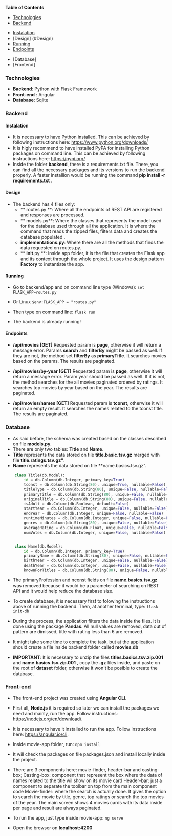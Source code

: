 **Table of Contents**
- [Technologies](#Technologies)
- [Backend](#Backend)
 * [Instalation](#Instalation)
 * [Design] (#Design)
 * [Running](#Running)
 * [Endpoints](#Endpoints)
- [Database]
- [Frontend]


### Technologies

- **Backend**: Python with Flask Framework
- **Front-end** : Angular
- **Database**: Sqlite

### Backend

#### Instalation
- It is necessary to have Python installed. This can be achieved by following instructions here:  https://www.python.org/downloads/
- It is higly recommend to have installed PyPA for installing Python packages on command line. This can be achieved by following instructions here: https://pypi.org/
- Inside the folder **backend**, there is a requirements.txt file.  There, you can find all the necessary packages and its versions to run the backend properly. A faster installion would be running the command **pip install -r requirements.txt** .

#### Design
+ The backend has 4 files only:
	* ** routes.py **:  Where all the endpoints of REST API are registered and responses are processed.
	* ** models.py**:  Where the classes that represents the model used for the database used through all the application. It is where the command that reads the zipped files, filters data and creates the database populated .
	* **implementations.py**: Where there are all the methods that finds the data requested on routes.py.
	* ** __init__.py **: Inside app folder, it is the file that creates the Flask app and its context through the whole project. It uses the design pattern **Factory** to instantiate the app.

#### Running
- Go to backend/app and on command line type (Windows):
`set FLASK_APP=routes.py`

- Or Linux
`$env:FLASK_APP = "routes.py"`

- Then type on command line:
`flask run `

- The backend is already running!

#### Endpoints
- **/api/movies [GET]**
	Requested param is **page**, otherwise it will return a message error.
	Params **search** and **filterBy** might be passed as well. If they are not, the method set **filterBy** as **primaryTitle**.
	It searches movies based on the params. The results are paginated.

- **/api/movies/by-year [GET]** 
	Requested param is **page**, otherwise it will return a message error.
	Param year should be passed as well. If it is not,  the method searches for the all movies paginated ordered by ratings.
	It searches top movies by year based on the year. The results are paginated.

- **/api/movies/names [GET]** 
	Requested param is **tconst**, otherwise it will return an empty result.
	It searches the names related to the tconst title. The results are paginated.

### Database

- As said before, the schema was created based on the classes described on file **models.py**.
- There are only two tables: **Title** and **Name**.
- **Title** represents the data stored on file **title.basic.tsv.gz** merged with file **title.ratings.tsv.gz"**.
-  **Name** represents the data stored on file **name.basics.tsv.gz".

```python
	class Title(db.Model):
		id = db.Column(db.Integer, primary_key=True)
		tconst = db.Column(db.String(80), unique=True, nullable=False)
		titleType = db.Column(db.String(80), unique=False, nullable=False)
		primaryTitle = db.Column(db.String(80), unique=False, nullable=False)
		originalTitle = db.Column(db.String(80), unique=False, nullable=False)
		isAdult = db.Column(db.Boolean, default=False)
		startYear = db.Column(db.Integer, unique=False, nullable=False)
		endYear = db.Column(db.Integer, unique=False, nullable=False)
		runtimeMinutes = db.Column(db.Integer, unique=False, nullable=False)
		genres = db.Column(db.String(80), unique=False, nullable=False)
		averageRating = db.Column(db.Float, unique=False, nullable=False)
		numVotes = db.Column(db.Integer, unique=False, nullable=False)


	class Name(db.Model):
		id = db.Column(db.Integer, primary_key=True)
		primaryName = db.Column(db.String(80), unique=False, nullable=False)
		birthYear = db.Column(db.Integer, unique=False, nullable=False)
		deathYear = db.Column(db.Integer, unique=False, nullable=False)
		knownForTitles = db.Column(db.String(80), unique=False, nullable=False)
```

- The primaryProfession and nconst fields on file **name.basics.tsv.gz** was removed because it would be a parameter of searching on REST API and it would help reduce the database size.

- To create database, it is necessary first to folowing the instructions above of running the backend. Then, at another terminal, type:
`flask init-db`

- During the process, the application filters the data inside the files. It is done using the package **Pandas**. All null values are removed, data out of pattern are dimissed, title with rating less than 6 are removed.

- It might take some time to complete the task, but at the application should create a file inside backend folder called **movies.db**

- **IMPORTANT**:  It is necessary to unzip the files **titles.basics.tsv.zip.001** and **name.basics.tsv.zip.001** , copy the **.gz**  files inside, and paste on the root of **dataset** folder, otherwise it won't be posible to create the database. 

### Front-end

- The front-end project was created using **Angular CLI**.
- First all, **Node.js** it is required so later we can install the packages we need and mainly, run the app. Follow instructions: https://nodejs.org/en/download/.
- It is necessary to have it installed to run the app. Follow instructions here:  https://angular.io/cli.
- Inside movie-app folder, run:
`npm install`

- It will check the packages on file packages.json and install locally inside the project.
- There are 3 components here: movie-finder, header-bar and casting-box;
	Casting-box: component that represent the box where the data of names related to the title wil show on its movie card
	Header-bar: just a component to separate the toolbar on top from the main component code
	Movie-finder: where the search is actually done. It gives the option to search the movie by title, genre, top ratings or search the top movies of the year. The main screen shows 4 movies cards with its data inside per page and result are always paginated.
- To run the app, just type inside movie-app:
	 `ng serve`
- Open the browser on **localhost:4200**